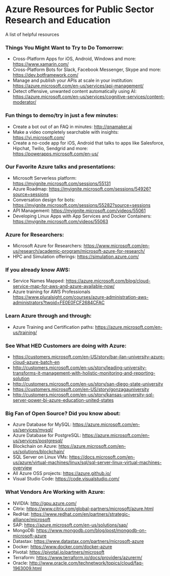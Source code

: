 # Azure Resources for Public Sector Research and Education
A list of helpful resources

### Things You Might Want to Try to Do Tomorrow:
-	Cross-Platform Apps for iOS, Android, Windows and more: https://www.xamarin.com/ 
-	Cross-Platform Bots for Slack, Facebook Messenger, Skype and more: https://dev.botframework.com/ 
-	Manage and publish your APIs at scale in your institution: https://azure.microsoft.com/en-us/services/api-management/ 
-	Detect offensive, unwanted content automatically using AI: https://azure.microsoft.com/en-us/services/cognitive-services/content-moderator/ 

### Fun things to demo/try in just a few minutes: 
-	Create a bot out of an FAQ in minutes: http://qnamaker.ai 
-	Make a video completely searchable with insights: https://vi.microsoft.com/ 
-	Create a no-code app for iOS, Android that talks to apps like Salesforce, Hipchat, Twilio, Sendgrid and more: https://powerapps.microsoft.com/en-us/

### Our Favorite Azure talks and presentations: 
-	Microsoft Serverless platform: https://myignite.microsoft.com/sessions/55131 
-	Azure Roadmap: https://myignite.microsoft.com/sessions/54926?source=sessions
-	Conversation design for bots: https://myignite.microsoft.com/sessions/55282?source=sessions 
-	API Management: https://myignite.microsoft.com/videos/55061 
-	Developing Linux Apps with App Services and Docker Containers: https://myignite.microsoft.com/videos/55063 

### Azure for Researchers: 
-	Microsoft Azure for Researchers: https://www.microsoft.com/en-us/research/academic-program/microsoft-azure-for-research/ 
-	HPC and Simulation offerings: https://simulation.azure.com/ 

### If you already know AWS: 
-	Service Names Mapped:  https://azure.microsoft.com/blog/cloud-service-map-for-aws-and-azure-available-now/ 
-	Azure training for AWS Professionals https://www.pluralsight.com/courses/azure-administration-aws-administrators?twoid=FE0E0FCF2684CFAC 

### Learn Azure through and through:
-	Azure Training and Certification paths: https://azure.microsoft.com/en-us/training/ 

### See What HED Customers are doing with Azure: 
-	https://customers.microsoft.com/en-US/story/bar-ilan-university-azure-cloud-azure-batch-en 
-	http://customers.microsoft.com/en-us/story/leading-university-transforms-it-management-with-holistic-monitoring-and-reporting-solution 
-	http://customers.microsoft.com/en-us/story/san-diego-state-university 
-	https://customers.microsoft.com/en-US/story/gonzagauniversity 
-	http://customers.microsoft.com/en-us/story/kansas-university-sql-server-power-bi-azure-education-united-states 

### Big Fan of Open Source? Did you know about:
-	Azure Database for MySQL: https://azure.microsoft.com/en-us/services/mysql/ 
-	Azure Database for PostgreSQL: https://azure.microsoft.com/en-us/services/postgresql/ 
-	Blockchain on Azure: https://azure.microsoft.com/en-us/solutions/blockchain/ 
-	SQL Server on Linux VMs: https://docs.microsoft.com/en-us/azure/virtual-machines/linux/sql/sql-server-linux-virtual-machines-overview
-	All Azure OSS projects: https://azure.github.io/ 
-	Visual Studio Code: https://code.visualstudio.com/ 

### What Vendors Are Working with Azure: 
-	NVIDIA: http://gpu.azure.com/
-	Citrix: https://www.citrix.com/global-partners/microsoft/azure.html 
-	RedHat: https://www.redhat.com/en/partners/strategic-alliance/microsoft 
-	SAP: https://azure.microsoft.com/en-us/solutions/sap/ 
-	MongoDB: https://www.mongodb.com/blog/post/mongodb-on-microsoft-azure 
-	Datastax: https://www.datastax.com/partners/microsoft-azure 
-	Docker: https://www.docker.com/docker-azure 
-	Pivotal: https://pivotal.io/partners/microsoft 
-	Terraform: https://www.terraform.io/docs/providers/azurerm/ 
-	Oracle: http://www.oracle.com/technetwork/topics/cloud/faq-1963009.html 

